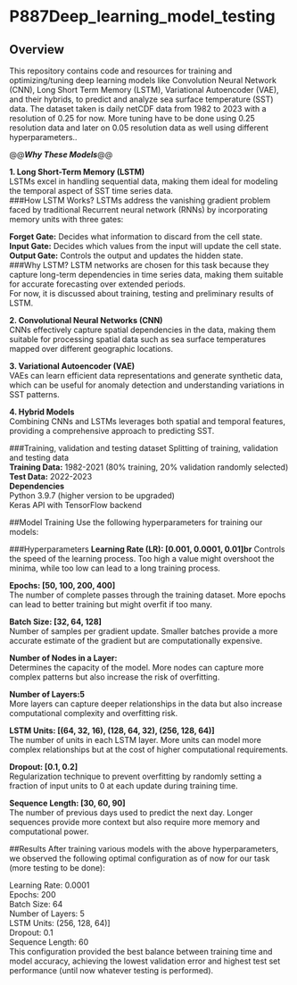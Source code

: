 # P887Deep_learning_model_testing
## Overview 

This repository contains code and resources for training and optimizing/tuning deep learning models like Convolution Neural Network (CNN), Long Short Term Memory (LSTM), Variational Autoencoder (VAE), and their hybrids, to predict and analyze sea surface temperature (SST) data. The dataset taken is daily netCDF data from 1982 to 2023 with a resolution of 0.25 for now. More tuning have to be done using 0.25 resolution data and later on 0.05 resolution data as well using different hyperparameters..<br>

@@***Why These Models***@@

**1. Long Short-Term Memory (LSTM)<br>**
LSTMs excel in handling sequential data, making them ideal for modeling the temporal aspect of SST time series data.<br>
###How LSTM Works?
LSTMs address the vanishing gradient problem faced by traditional Recurrent neural network (RNNs) by incorporating memory units with three gates:<br>

**Forget Gate:** Decides what information to discard from the cell state.<br>
**Input Gate:** Decides which values from the input will update the cell state.<br>
**Output Gate:** Controls the output and updates the hidden state.<br>
###Why LSTM?
LSTM networks are chosen for this task because they capture long-term dependencies in time series data, making them suitable for accurate forecasting over extended periods.<br>
For now, it is discussed about training, testing and preliminary results of LSTM.<br>

**2. Convolutional Neural Networks (CNN)<br>**
CNNs effectively capture spatial dependencies in the data, making them suitable for processing spatial data such as sea surface temperatures mapped over different geographic locations.<br>

**3. Variational Autoencoder (VAE)<br>**
VAEs can learn efficient data representations and generate synthetic data, which can be useful for anomaly detection and understanding variations in SST patterns.<br>

**4. Hybrid Models<br>**
Combining CNNs and LSTMs leverages both spatial and temporal features, providing a comprehensive approach to predicting SST.<br>

###Training, validation and testing dataset
Splitting of training, validation and testing data<br>
**Training Data:** 1982-2021 (80% training, 20% validation randomly selected)<br>
**Test Data:** 2022-2023<br>
**Dependencies<br>**
Python 3.9.7 (higher version to be upgraded)<br>
Keras API with TensorFlow backend<br>

##Model Training
Use the following hyperparameters for training our models:<br>

###Hyperparameters
**Learning Rate (LR): [0.001, 0.0001, 0.01]br**
Controls the speed of the learning process. Too high a value might overshoot the minima, while too low can lead to a long training process.<br>

**Epochs: [50, 100, 200, 400]<br>**
The number of complete passes through the training dataset. More epochs can lead to better training but might overfit if too many.<br>

**Batch Size: [32, 64, 128]<br>**
Number of samples per gradient update. Smaller batches provide a more accurate estimate of the gradient but are computationally expensive.<br>

**Number of Nodes in a Layer:<br>**
Determines the capacity of the model. More nodes can capture more complex patterns but also increase the risk of overfitting.<br>

**Number of Layers:5<br>**
More layers can capture deeper relationships in the data but also increase computational complexity and overfitting risk.<br>

**LSTM Units: [(64, 32, 16), (128, 64, 32), (256, 128, 64)]<br>**
The number of units in each LSTM layer. More units can model more complex relationships but at the cost of higher computational requirements.<br>

**Dropout: [0.1, 0.2]<br>**
Regularization technique to prevent overfitting by randomly setting a fraction of input units to 0 at each update during training time.<br>

**Sequence Length: [30, 60, 90]<br>**
The number of previous days used to predict the next day. Longer sequences provide more context but also require more memory and computational power.<br>

##Results
After training various models with the above hyperparameters, we observed the following optimal configuration as of now for our task (more testing to be done):<br>

Learning Rate: 0.0001<br>
Epochs: 200<br>
Batch Size: 64<br>
Number of Layers: 5<br>
LSTM Units: (256, 128, 64)]<br>
Dropout: 0.1<br>
Sequence Length: 60<br>
This configuration provided the best balance between training time and model accuracy, achieving the lowest validation error and highest test set performance (until now whatever testing is performed).<br>


